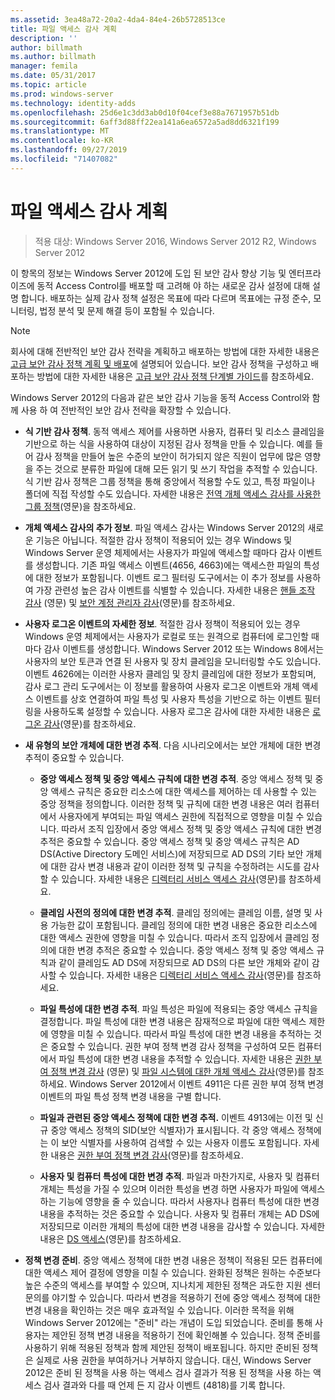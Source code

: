 ```yaml
---
ms.assetid: 3ea48a72-20a2-4da4-84e4-26b5728513ce
title: 파일 액세스 감사 계획
description: ''
author: billmath
ms.author: billmath
manager: femila
ms.date: 05/31/2017
ms.topic: article
ms.prod: windows-server
ms.technology: identity-adds
ms.openlocfilehash: 25d6e1c3dd3ab0d10f04cef3e88a7671957b51db
ms.sourcegitcommit: 6aff3d88ff22ea141a6ea6572a5ad8dd6321f199
ms.translationtype: MT
ms.contentlocale: ko-KR
ms.lasthandoff: 09/27/2019
ms.locfileid: "71407082"
---
```

# <a name="plan-for-file-access-auditing"></a>파일 액세스 감사 계획

>적용 대상: Windows Server 2016, Windows Server 2012 R2, Windows Server 2012

이 항목의 정보는 Windows Server 2012에 도입 된 보안 감사 향상 기능 및 엔터프라이즈에 동적 Access Control를 배포할 때 고려해 야 하는 새로운 감사 설정에 대해 설명 합니다. 배포하는 실제 감사 정책 설정은 목표에 따라 다르며 목표에는 규정 준수, 모니터링, 법정 분석 및 문제 해결 등이 포함될 수 있습니다.  
  
> [!NOTE]  
> 회사에 대해 전반적인 보안 감사 전략을 계획하고 배포하는 방법에 대한 자세한 내용은 [고급 보안 감사 정책 계획 및 배포](https://go.microsoft.com/fwlink/?LinkID=191139)에 설명되어 있습니다. 보안 감사 정책을 구성하고 배포하는 방법에 대한 자세한 내용은 [고급 보안 감사 정책 단계별 가이드](https://go.microsoft.com/fwlink/?LinkID=191141)를 참조하세요.  
  
Windows Server 2012의 다음과 같은 보안 감사 기능을 동적 Access Control와 함께 사용 하 여 전반적인 보안 감사 전략을 확장할 수 있습니다.  
  
-   **식 기반 감사 정책**. 동적 액세스 제어를 사용하면 사용자, 컴퓨터 및 리소스 클레임을 기반으로 하는 식을 사용하여 대상이 지정된 감사 정책을 만들 수 있습니다. 예를 들어 감사 정책을 만들어 높은 수준의 보안이 허가되지 않은 직원이 업무에 많은 영향을 주는 것으로 분류한 파일에 대해 모든 읽기 및 쓰기 작업을 추적할 수 있습니다. 식 기반 감사 정책은 그룹 정책을 통해 중앙에서 적용할 수도 있고, 특정 파일이나 폴더에 직접 작성할 수도 있습니다. 자세한 내용은 [전역 개체 액세스 감사를 사용한 그룹 정책](https://go.microsoft.com/fwlink/?LinkId=241498)(영문)을 참조하세요.  
  
-   **개체 액세스 감사의 추가 정보**. 파일 액세스 감사는 Windows Server 2012의 새로운 기능은 아닙니다. 적절한 감사 정책이 적용되어 있는 경우 Windows 및 Windows Server 운영 체제에서는 사용자가 파일에 액세스할 때마다 감사 이벤트를 생성합니다. 기존 파일 액세스 이벤트(4656, 4663)에는 액세스한 파일의 특성에 대한 정보가 포함됩니다. 이벤트 로그 필터링 도구에서는 이 추가 정보를 사용하여 가장 관련성 높은 감사 이벤트를 식별할 수 있습니다. 자세한 내용은 [핸들 조작 감사](https://technet.microsoft.com//library/dd772626(WS.10).aspx) (영문) 및 [보안 계정 관리자 감사](https://go.microsoft.com/fwlink/?LinkId=241501)(영문)를 참조하세요.  
  
-   **사용자 로그온 이벤트의 자세한 정보**. 적절한 감사 정책이 적용되어 있는 경우 Windows 운영 체제에서는 사용자가 로컬로 또는 원격으로 컴퓨터에 로그인할 때마다 감사 이벤트를 생성합니다. Windows Server 2012 또는 Windows 8에서는 사용자의 보안 토큰과 연결 된 사용자 및 장치 클레임을 모니터링할 수도 있습니다. 이벤트 4626에는 이러한 사용자 클레임 및 장치 클레임에 대한 정보가 포함되며, 감사 로그 관리 도구에서는 이 정보를 활용하여 사용자 로그온 이벤트와 개체 액세스 이벤트를 상호 연결하여 파일 특성 및 사용자 특성을 기반으로 하는 이벤트 필터링을 사용하도록 설정할 수 있습니다. 사용자 로그온 감사에 대한 자세한 내용은 [로그온 감사](https://go.microsoft.com/fwlink/?LinkId=241502)(영문)를 참조하세요.  
  
-   **새 유형의 보안 개체에 대한 변경 추적**. 다음 시나리오에서는 보안 개체에 대한 변경 추적이 중요할 수 있습니다.  
  
    -   **중앙 액세스 정책 및 중앙 액세스 규칙에 대한 변경 추적**. 중앙 액세스 정책 및 중앙 액세스 규칙은 중요한 리소스에 대한 액세스를 제어하는 데 사용할 수 있는 중앙 정책을 정의합니다. 이러한 정책 및 규칙에 대한 변경 내용은 여러 컴퓨터에서 사용자에게 부여되는 파일 액세스 권한에 직접적으로 영향을 미칠 수 있습니다. 따라서 조직 입장에서 중앙 액세스 정책 및 중앙 액세스 규칙에 대한 변경 추적은 중요할 수 있습니다. 중앙 액세스 정책 및 중앙 액세스 규칙은 AD DS(Active Directory 도메인 서비스)에 저장되므로 AD DS의 기타 보안 개체에 대한 감사 변경 내용과 같이 이러한 정책 및 규칙을 수정하려는 시도를 감사할 수 있습니다. 자세한 내용은 [디렉터리 서비스 액세스 감사](https://technet.microsoft.com/library/dd941618(WS.10).aspx)(영문)를 참조하세요.  
  
    -   **클레임 사전의 정의에 대한 변경 추적**. 클레임 정의에는 클레임 이름, 설명 및 사용 가능한 값이 포함됩니다. 클레임 정의에 대한 변경 내용은 중요한 리소스에 대한 액세스 권한에 영향을 미칠 수 있습니다. 따라서 조직 입장에서 클레임 정의에 대한 변경 추적은 중요할 수 있습니다. 중앙 액세스 정책 및 중앙 액세스 규칙과 같이 클레임도 AD DS에 저장되므로 AD DS의 다른 보안 개체와 같이 감사할 수 있습니다. 자세한 내용은 [디렉터리 서비스 액세스 감사](https://technet.microsoft.com/library/dd941618(WS.10).aspx)(영문)를 참조하세요.  
  
    -   **파일 특성에 대한 변경 추적**. 파일 특성은 파일에 적용되는 중앙 액세스 규칙을 결정합니다. 파일 특성에 대한 변경 내용은 잠재적으로 파일에 대한 액세스 제한에 영향을 미칠 수 있습니다. 따라서 파일 특성에 대한 변경 내용을 추적하는 것은 중요할 수 있습니다. 권한 부여 정책 변경 감사 정책을 구성하여 모든 컴퓨터에서 파일 특성에 대한 변경 내용을 추적할 수 있습니다. 자세한 내용은 [권한 부여 정책 변경 감사](https://go.microsoft.com/fwlink/?LinkId=241504) (영문) 및 [파일 시스템에 대한 개체 액세스 감사](https://go.microsoft.com/fwlink/?LinkId=241505)(영문)를 참조하세요. Windows Server 2012에서 이벤트 4911은 다른 권한 부여 정책 변경 이벤트의 파일 특성 정책 변경 내용을 구별 합니다.  
  
    -   **파일과 관련된 중앙 액세스 정책에 대한 변경 추적.** 이벤트 4913에는 이전 및 신규 중앙 액세스 정책의 SID(보안 식별자)가 표시됩니다. 각 중앙 액세스 정책에는 이 보안 식별자를 사용하여 검색할 수 있는 사용자 이름도 포함됩니다. 자세한 내용은 [권한 부여 정책 변경 감사](https://go.microsoft.com/fwlink/?LinkId=241504)(영문)를 참조하세요.  
  
    -   **사용자 및 컴퓨터 특성에 대한 변경 추적**. 파일과 마찬가지로, 사용자 및 컴퓨터 개체는 특성을 가질 수 있으며 이러한 특성을 변경 하면 사용자가 파일에 액세스 하는 기능에 영향을 줄 수 있습니다. 따라서 사용자나 컴퓨터 특성에 대한 변경 내용을 추적하는 것은 중요할 수 있습니다. 사용자 및 컴퓨터 개체는 AD DS에 저장되므로 이러한 개체의 특성에 대한 변경 내용을 감사할 수 있습니다. 자세한 내용은 [DS 액세스](https://go.microsoft.com/fwlink/?LinkId=241508)(영문)를 참조하세요.  
  
-   **정책 변경 준비**. 중앙 액세스 정책에 대한 변경 내용은 정책이 적용된 모든 컴퓨터에 대한 액세스 제어 결정에 영향을 미칠 수 있습니다. 완화된 정책은 원하는 수준보다 높은 수준의 액세스를 부여할 수 있으며, 지나치게 제한된 정책은 과도한 지원 센터 문의를 야기할 수 있습니다. 따라서 변경을 적용하기 전에 중앙 액세스 정책에 대한 변경 내용을 확인하는 것은 매우 효과적일 수 있습니다. 이러한 목적을 위해 Windows Server 2012에는 "준비" 라는 개념이 도입 되었습니다. 준비를 통해 사용자는 제안된 정책 변경 내용을 적용하기 전에 확인해볼 수 있습니다. 정책 준비를 사용하기 위해 적용된 정책과 함께 제안된 정책이 배포됩니다. 하지만 준비된 정책은 실제로 사용 권한을 부여하거나 거부하지 않습니다. 대신, Windows Server 2012은 준비 된 정책을 사용 하는 액세스 검사 결과가 적용 된 정책을 사용 하는 액세스 검사 결과와 다를 때 언제 든 지 감사 이벤트 (4818)를 기록 합니다.  
  


